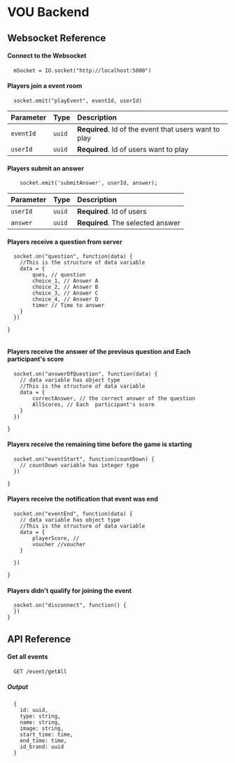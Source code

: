 
# VOU Backend

## Websocket Reference

#### Connect to the Websocket

```http
  mSocket = IO.socket("http://localhost:5000")
```

#### Players join a event room
```http
  socket.emit("playEvent", eventId, userId)
```

| Parameter | Type     | Description                       |
| :-------- | :------- | :-------------------------------- |
| `eventId` | `uuid`   | **Required**. Id of the event that users want to play |
| `userId` | `uuid`   | **Required**. Id of users want to play |


#### Players submit an answer

```http
    socket.emit('submitAnswer', userId, answer);
```

| Parameter | Type     | Description                       |
| :-------- | :------- | :-------------------------------- |
| `userId` | `uuid`   | **Required**. Id of users  |
| `answer` | `uuid`   | **Required**. The selected answer |


#### Players receive a question from server
```http
  socket.on("question", function(data) {
    //This is the structure of data variable
    data = {
        ques, // question
        choice_1, // Answer A
        choice_2, // Answer B
        choice_3, // Answer C
        choice_4, // Answer D
        timer // Time to answer
    }
  })
  
}


```


#### Players receive the answer of the previous question and  Each  participant's score
```http
  socket.on("answerOfQuestion", function(data) {
    // data variable has object type 
    //This is the structure of data variable
    data = {
        correctAnswer, // the correct answer of the question
        AllScores, // Each  participant's score
    }
  })
  
}
```


#### Players receive the remaining time before the game is starting
```http
  socket.on("eventStart", function(countDown) {
    // countDown variable has integer type 
  })
  
}
```

#### Players receive the notification that event was end
```http
  socket.on("eventEnd", function(data) {
    // data variable has object type 
    //This is the structure of data variable
    data = {
        playerScore, //
        voucher //voucher
    } 
    
  })
  
}
```


#### Players didn't qualify for joining the event 
```http
  socket.on("disconnect", function() {
  })
}
```

## API Reference

#### Get all events

```http
  GET /event/getAll
```

##### Output 

```http
  {
    id: uuid,
    type: string,
    name: string,
    image: string,
    start_time: time,
    end_time: time,
    id_brand: uuid
  }
```



